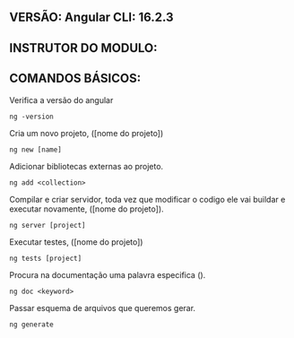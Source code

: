 ## VERSÃO: Angular CLI: 16.2.3

## INSTRUTOR DO MODULO: 

## COMANDOS BÁSICOS:

Verifica a versão do angular
```
ng -version
```

Cria um novo projeto, ([nome do projeto])
```
ng new [name]
```

Adicionar bibliotecas externas ao projeto.
```
ng add <collection>
``` 

Compilar e criar servidor, toda vez que modificar o codigo ele vai buildar e executar novamente, ([nome do projeto]).
```
ng server [project]
```

Executar testes, ([nome do projeto])
```
ng tests [project]
```

Procura na documentação uma palavra especifica (<adicione a palavra aqui>).
```
ng doc <keyword>
```
Passar esquema de arquivos que queremos gerar.
```
ng generate
```